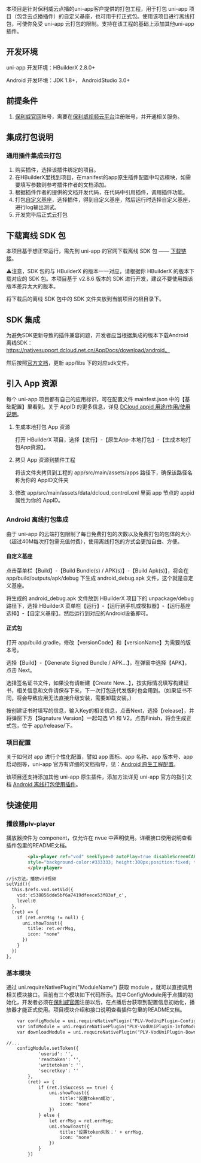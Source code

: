 

本项目是针对保利威云点播的uni-app客户提供的打包工程，用于打包 uni-app 项目（包含云点播插件）的自定义基座，也可用于打正式包。使用该项目进行离线打包，可使你免受 uni-app 云打包的限制。支持在该工程的基础上添加其他uni-app插件。

## 开发环境

uni-app 开发环境：HBuilderX 2.8.0+

Android 开发环境：JDK 1.8+， AndroidStudio 3.0+

## 前提条件

1. [保利威官网](http://www.polyv.net/)账号，需要在[保利威视频云平台](http://www.polyv.net/)注册账号，并开通相关服务。



## 集成打包说明

### 通用插件集成云打包

1. 购买插件，选择该插件绑定的项目。
2. 在HBuilderX里找到项目，在manifest的app原生插件配置中勾选模块，如需要填写参数则参考插件作者的文档添加。
3. 根据插件作者的提供的文档开发代码，在代码中引用插件，调用插件功能。
4. 打包[自定义基座](https://ask.dcloud.net.cn/article/35115)，选择插件，得到自定义基座，然后运行时选择自定义基座，进行log输出测试。
5. 开发完毕后正式云打包



## 下载离线 SDK 包

本项目基于想正常运行，需先到 uni-app 的官网下载离线 SDK 包 —— [下载链接](https://nativesupport.dcloud.net.cn/AppDocs/download/android)。

⚠️注意，SDK 包的与 HBuilderX 的版本一一对应，请根据你 HBuilderX 的版本下载对应的 SDK 包。本项目基于 v2.8.6 版本的 SDK 进行开发，建议不要使用跟该版本差异太大的版本。

将下载后的离线 SDK 包中的 SDK 文件夹放到当前项目的根目录下。



## SDK 集成

为避免SDK更新导致的插件兼容问题，开发者应当根据集成的版本下载Android 离线SDK：https://nativesupport.dcloud.net.cn/AppDocs/download/android。

然后按照[官方文档](https://nativesupport.dcloud.net.cn/AppDocs/usesdk/android?id=配置工程)，更新 app/libs 下的对应sdk文件。



## 引入 App 资源

每个 uni-app 项目都有自己的应用标识，可在配置文件 mainfest.json 中的【基础配置】里看到。关于 AppID 的更多信息，详见 [DCloud appid 用途/作用/使用说明](https://ask.dcloud.net.cn/article/35907)。

1. 生成本地打包 App 资源

   打开 HBuilderX 项目，选择【发行】-【原生App-本地打包】-【生成本地打包App资源】。

2. 拷贝 App 资源到插件工程

   将该文件夹拷贝到工程的 app/src/main/assets/apps 路径下，确保该路径名称为你的 AppID文件夹

3. 修改 app/src/main/assets/data/dcloud_control.xml 里面 app 节点的 appid 属性为你的 AppID。

## 

### Android 离线打包集成

由于 uni-app 的云端打包限制了每日免费打包的次数以及免费打包的包体的大小（超过40M每次打包需充值付费），使用离线打包的方式会更加自由、方便。

#### 自定义基座

点击菜单栏【Build】-【Build Bundle(s) / APK(s)】-【Build Apk(s)】，将会在app/build/outputs/apk/debug 下生成 android_debug.apk 文件，这个就是自定义基座。

将生成的 android_debug.apk 文件放到 HBuilderX 项目下的 unpackage/debug 路径下，选择 HBuilderX 菜单栏【运行】-【运行到手机或模拟器】-【运行基座选择】-【自定义基座】。然后运行到对应的Android设备即可。



#### 正式包

打开 app/build.gradle，修改【versionCode】和【versionName】为需要的版本号。

选择【Build】-【Generate Signed Bundle / APK...】，在弹窗中选择【APK】，点击 Next。

选择签名证书文件，如果没有请新建【Create New...】，按实际情况填写构建证书，相关信息和文件请保存下来，下一次打包迭代发版时也会用到。（如果证书不同，将会导致应用无法直接升级安装，需要卸载安装。）

按创建证书时填写的信息，输入Key的相关信息，点击Next，选择【release】，并将弹窗下方【Signature Version】一起勾选 V1 和 V2。点击Finish，将会生成正式包，位于 app/release/下。

### 项目配置
关于如何对 app 进行个性化配置，譬如 app 图标、app 名称、app 版本号、app 启动图等，uni-app 官方有详细的文档指导，见：[Android 原生工程配置](https://nativesupport.dcloud.net.cn/AppDocs/usesdk/android)。

该项目还支持添加其他 uni-app 原生插件，添加方法详见 uni-app 官方的指引文档 [Android 离线打包使用插件](https://nativesupport.dcloud.net.cn/NativePlugin/offline_package/android)。


## 快速使用

### 播放器plv-player

播放器控件为 component，仅允许在 nvue 中声明使用。详细接口使用说明查看插件包里的README文档。

```html
		<plv-player ref="vod" seekType=0 autoPlay=true disableScreenCAP=false rememberLastPosition=false @onPlayStatus="onPlayStatus" @onPlayError="onPlayError" @positionChange="positionChange" 
		style="background-color:#333333; height:300px;position:fixed; top:0px; left:0px; right:0px;">
		</plv-player>

//js方法，播放vid视频
setVid(){
  this.$refs.vod.setVid({
    vid:'c538856dde5bf6a7419dfeece53f83af_c',
    level:0
  },
  (ret) => {
    if (ret.errMsg != null) {
      uni.showToast({
        title: ret.errMsg,
        icon: "none"
      })
    }
  })
},

```

### 基本模块

通过 uni.requireNativePlugin("ModuleName") 获取 module ，就可以直接调用相关模块接口。目前有三个模块如下代码所示。其中ConfigModule用于点播的初始化，开发者必须在[保利威官网](http://www.polyv.net/)注册以后，在点播后台获取到配置信息初始化，播放器才能正式使用。项目模块介绍和接口说明查看插件包里的README文档。

```html
	var configModule = uni.requireNativePlugin("PLV-VodUniPlugin-ConfigModule")
	var infoModule = uni.requireNativePlugin("PLV-VodUniPlugin-InfoModule")
	var downloadModule = uni.requireNativePlugin("PLV-VodUniPlugin-DownloadModule")

//...
	configModule.setToken({
			'userid': '',
			'readtoken': '',
			'writetoken': '',
			'secretkey': ''
		},
		(ret) => {
			if (ret.isSuccess == true) {
				uni.showToast({
					title:'设置token成功',
					icon: "none"
				})
			} else {
				let errMsg = ret.errMsg;
				uni.showToast({
					title:'设置token失败：' + errMsg,
					icon: "none"
				})
			}
		})

```





